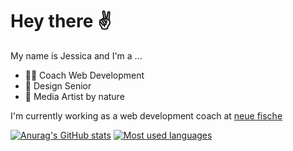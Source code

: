 
# Hey there ✌️

My name is Jessica and I'm a ...
- 👩‍🏫 Coach Web Development 
- 👵 Design Senior 
- 🌳 Media Artist by nature 

I'm currently working as a web development coach at [neue fische](https://www.neuefische.de/)

[![Anurag's GitHub stats](https://github-readme-stats.vercel.app/api?username=jessicaloers&theme=github_dark&show)](https://github.com/anuraghazra/github-readme-stats)
[![Most used languages](https://github-readme-stats.vercel.app/api/top-langs/?username=jessicaloers&layout=compact&theme=github_dark&show)](https://github.com/anuraghazra/github-readme-stats)


<!--
**JessicaLoers/JessicaLoers** is a ✨ _special_ ✨ repository because its `README.md` (this file) appears on your GitHub profile.
Here are some ideas to get you started:
- 🔭 I’m currently working on ...
- 🌱 I’m currently learning ...
- 👯 I’m looking to collaborate on ...
- 🤔 I’m looking for help with ...
- 💬 Ask me about ...
- 📫 How to reach me: ...
- 😄 Pronouns: ...
- ⚡ Fun fact: ...
-->
